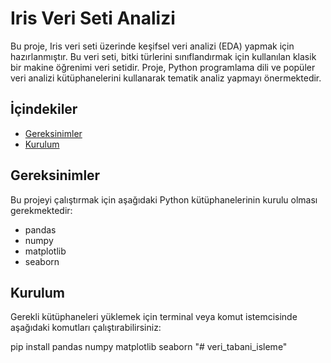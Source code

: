 # Iris Veri Seti Analizi

Bu proje, Iris veri seti üzerinde keşifsel veri analizi (EDA) yapmak için hazırlanmıştır. Bu veri seti, bitki türlerini sınıflandırmak için kullanılan klasik bir makine öğrenimi veri setidir. Proje, Python programlama dili ve popüler veri analizi kütüphanelerini kullanarak tematik analiz yapmayı önermektedir.

## İçindekiler
- [Gereksinimler](#gereksinimler)
- [Kurulum](#kurulum)

## Gereksinimler
Bu projeyi çalıştırmak için aşağıdaki Python kütüphanelerinin kurulu olması gerekmektedir:

- pandas
- numpy
- matplotlib
- seaborn

## Kurulum
Gerekli kütüphaneleri yüklemek için terminal veya komut istemcisinde aşağıdaki komutları çalıştırabilirsiniz:


pip install pandas numpy matplotlib seaborn
"# veri_tabani_isleme" 
